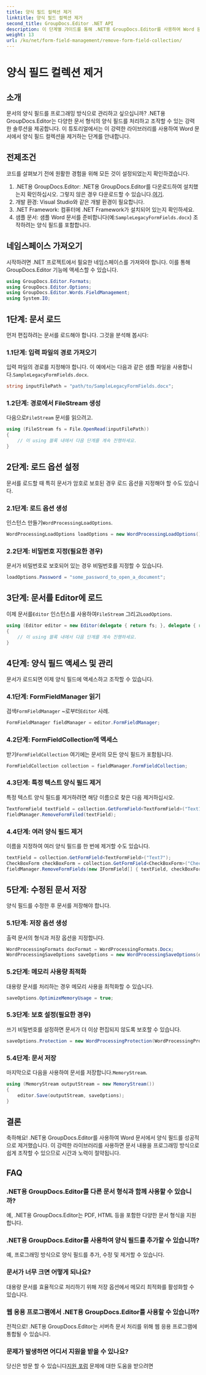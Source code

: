 ```yaml
---
title: 양식 필드 컬렉션 제거
linktitle: 양식 필드 컬렉션 제거
second_title: GroupDocs.Editor .NET API
description: 이 단계별 가이드를 통해 .NET용 GroupDocs.Editor를 사용하여 Word 문서에서 양식 필드를 제거하는 방법을 알아보세요. 개발자에게 이상적입니다.
weight: 13
url: /ko/net/form-field-management/remove-form-field-collection/
---
```


# 양식 필드 컬렉션 제거

## 소개
문서의 양식 필드를 프로그래밍 방식으로 관리하고 싶으십니까? .NET용 GroupDocs.Editor는 다양한 문서 형식의 양식 필드를 처리하고 조작할 수 있는 강력한 솔루션을 제공합니다. 이 튜토리얼에서는 이 강력한 라이브러리를 사용하여 Word 문서에서 양식 필드 컬렉션을 제거하는 단계를 안내합니다. 
## 전제조건
코드를 살펴보기 전에 원활한 경험을 위해 모든 것이 설정되었는지 확인하겠습니다.
1. .NET용 GroupDocs.Editor: .NET용 GroupDocs.Editor를 다운로드하여 설치했는지 확인하십시오. 그렇지 않은 경우 다운로드할 수 있습니다.[여기](https://releases.groupdocs.com/editor/net/).
2. 개발 환경: Visual Studio와 같은 개발 환경이 필요합니다.
3. .NET Framework: 컴퓨터에 .NET Framework가 설치되어 있는지 확인하세요.
4.  샘플 문서: 샘플 Word 문서를 준비합니다(예:`SampleLegacyFormFields.docx`) 조작하려는 양식 필드를 포함합니다.

## 네임스페이스 가져오기
시작하려면 .NET 프로젝트에서 필요한 네임스페이스를 가져와야 합니다. 이를 통해 GroupDocs.Editor 기능에 액세스할 수 있습니다.
```csharp
using GroupDocs.Editor.Formats;
using GroupDocs.Editor.Options;
using GroupDocs.Editor.Words.FieldManagement;
using System.IO;
```
## 1단계: 문서 로드
먼저 편집하려는 문서를 로드해야 합니다. 그것을 분석해 봅시다:
### 1.1단계: 입력 파일의 경로 가져오기
 입력 파일의 경로를 지정해야 합니다. 이 예에서는 다음과 같은 샘플 파일을 사용합니다.`SampleLegacyFormFields.docx`.
```csharp
string inputFilePath = "path/to/SampleLegacyFormFields.docx";
```
### 1.2단계: 경로에서 FileStream 생성
 다음으로`FileStream` 문서를 읽으려고.
```csharp
using (FileStream fs = File.OpenRead(inputFilePath))
{
    // 이 using 블록 내에서 다음 단계를 계속 진행하세요.
}
```
## 2단계: 로드 옵션 설정
문서를 로드할 때 특히 문서가 암호로 보호된 경우 로드 옵션을 지정해야 할 수도 있습니다.
### 2.1단계: 로드 옵션 생성
 인스턴스 만들기`WordProcessingLoadOptions`.
```csharp
WordProcessingLoadOptions loadOptions = new WordProcessingLoadOptions();
```
### 2.2단계: 비밀번호 지정(필요한 경우)
문서가 비밀번호로 보호되어 있는 경우 비밀번호를 지정할 수 있습니다.
```csharp
loadOptions.Password = "some_password_to_open_a_document";
```
## 3단계: 문서를 Editor에 로드
 이제 문서를`Editor` 인스턴스를 사용하여`FileStream` 그리고`LoadOptions`.
```csharp
using (Editor editor = new Editor(delegate { return fs; }, delegate { return loadOptions; }))
{
    // 이 using 블록 내에서 다음 단계를 계속 진행하세요.
}
```
## 4단계: 양식 필드 액세스 및 관리
문서가 로드되면 이제 양식 필드에 액세스하고 조작할 수 있습니다.
### 4.1단계: FormFieldManager 읽기
 검색`FormFieldManager` ~로부터`Editor` 사례.
```csharp
FormFieldManager fieldManager = editor.FormFieldManager;
```
### 4.2단계: FormFieldCollection에 액세스
 받기`FormFieldCollection` 여기에는 문서의 모든 양식 필드가 포함됩니다.
```csharp
FormFieldCollection collection = fieldManager.FormFieldCollection;
```
### 4.3단계: 특정 텍스트 양식 필드 제거
특정 텍스트 양식 필드를 제거하려면 해당 이름으로 찾은 다음 제거하십시오.
```csharp
TextFormField textField = collection.GetFormField<TextFormField>("Text1");
fieldManager.RemoveFormFiled(textField);
```
### 4.4단계: 여러 양식 필드 제거
이름을 지정하여 여러 양식 필드를 한 번에 제거할 수도 있습니다.
```csharp
textField = collection.GetFormField<TextFormField>("Text7");
CheckBoxForm checkBoxForm = collection.GetFormField<CheckBoxForm>("Check2");
fieldManager.RemoveFormFields(new IFormField[] { textField, checkBoxForm });
```
## 5단계: 수정된 문서 저장
양식 필드를 수정한 후 문서를 저장해야 합니다.
### 5.1단계: 저장 옵션 생성
출력 문서의 형식과 저장 옵션을 지정합니다.
```csharp
WordProcessingFormats docFormat = WordProcessingFormats.Docx;
WordProcessingSaveOptions saveOptions = new WordProcessingSaveOptions(docFormat);
```
### 5.2단계: 메모리 사용량 최적화
대용량 문서를 처리하는 경우 메모리 사용을 최적화할 수 있습니다.
```csharp
saveOptions.OptimizeMemoryUsage = true;
```
### 5.3단계: 보호 설정(필요한 경우)
쓰기 비밀번호를 설정하면 문서가 더 이상 편집되지 않도록 보호할 수 있습니다.
```csharp
saveOptions.Protection = new WordProcessingProtection(WordProcessingProtectionType.AllowOnlyFormFields, "write_password");
```
### 5.4단계: 문서 저장
 마지막으로 다음을 사용하여 문서를 저장합니다.`MemoryStream`.
```csharp
using (MemoryStream outputStream = new MemoryStream())
{
    editor.Save(outputStream, saveOptions);
}
```

## 결론
축하해요! .NET용 GroupDocs.Editor를 사용하여 Word 문서에서 양식 필드를 성공적으로 제거했습니다. 이 강력한 라이브러리를 사용하면 문서 내용을 프로그래밍 방식으로 쉽게 조작할 수 있으므로 시간과 노력이 절약됩니다.
## FAQ
### .NET용 GroupDocs.Editor를 다른 문서 형식과 함께 사용할 수 있습니까?
예, .NET용 GroupDocs.Editor는 PDF, HTML 등을 포함한 다양한 문서 형식을 지원합니다.
### .NET용 GroupDocs.Editor를 사용하여 양식 필드를 추가할 수 있습니까?
예, 프로그래밍 방식으로 양식 필드를 추가, 수정 및 제거할 수 있습니다.
### 문서가 너무 크면 어떻게 되나요?
대용량 문서를 효율적으로 처리하기 위해 저장 옵션에서 메모리 최적화를 활성화할 수 있습니다.
### 웹 응용 프로그램에서 .NET용 GroupDocs.Editor를 사용할 수 있습니까?
전적으로! .NET용 GroupDocs.Editor는 서버측 문서 처리를 위해 웹 응용 프로그램에 통합될 수 있습니다.
### 문제가 발생하면 어디서 지원을 받을 수 있나요?
 당신은 방문 할 수 있습니다[지원 포럼](https://forum.groupdocs.com/c/editor/20) 문제에 대한 도움을 받으려면